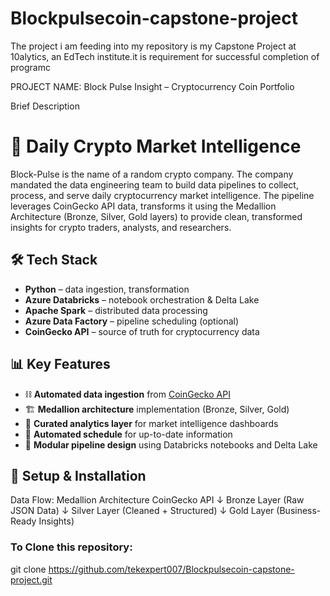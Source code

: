 # Blockpulsecoin-capstone-project
The project  i am feeding into my repository is my Capstone Project at 10alytics, an EdTech institute.it is requirement for successful completion of programc

PROJECT NAME: Block Pulse Insight – Cryptocurrency Coin Portfolio

Brief Description
# 🚀 Daily Crypto Market Intelligence
Block-Pulse is the name of a random crypto company. The company mandated the data engineering team to build data pipelines to collect, process, and serve daily cryptocurrency market intelligence. 
The pipeline leverages CoinGecko API data, transforms it using the Medallion Architecture (Bronze, Silver, Gold layers) to provide clean, transformed insights for crypto traders, analysts, and researchers.

## 🛠️ Tech Stack

- **Python** – data ingestion, transformation
- **Azure Databricks** – notebook orchestration & Delta Lake
- **Apache Spark** – distributed data processing
- **Azure Data Factory** – pipeline scheduling (optional)
- **CoinGecko API** – source of truth for cryptocurrency data

## 📊 Key Features
- ⛓️ **Automated data ingestion** from [CoinGecko API](https://www.coingecko.com/en/api)
- 🏗️ **Medallion architecture** implementation (Bronze, Silver, Gold)
- 🧠 **Curated analytics layer** for market intelligence dashboards
- 🔄 **Automated  schedule** for up-to-date information
- 🧱 **Modular pipeline design** using Databricks notebooks and Delta Lake

## 🔧 Setup & Installation

Data Flow: Medallion Architecture
        CoinGecko API
             ↓
          Bronze Layer
        (Raw JSON Data)
             ↓
         Silver Layer
     (Cleaned + Structured)
             ↓
          Gold Layer
   (Business-Ready Insights)

   ### To Clone this repository:

git clone 
https://github.com/tekexpert007/Blockpulsecoin-capstone-project.git


